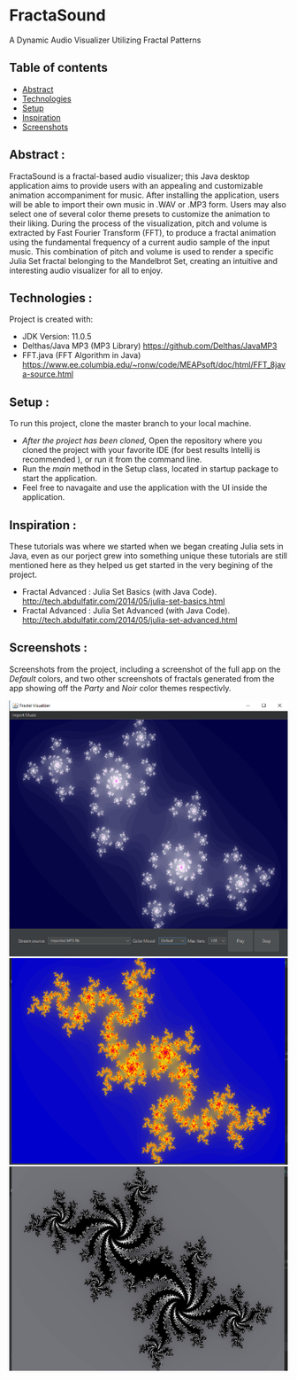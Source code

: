 # FractaSound
A Dynamic Audio Visualizer Utilizing Fractal Patterns

## Table of contents
* [Abstract](#abstract)
* [Technologies](#technologies)
* [Setup](#setup)
* [Inspiration](#inspiration)
* [Screenshots](#screenshots)

## Abstract :
  FractaSound is a fractal-based audio visualizer; this Java desktop application aims to provide users with an appealing and customizable animation accompaniment for music. After installing the application, users will be able to import their own music in .WAV or .MP3 form. Users may also select one of several color theme presets to customize the animation to their liking. During the process of the visualization, pitch and volume is extracted by Fast Fourier Transform (FFT), to produce a fractal animation using the fundamental frequency of a current audio sample of the input music. This combination of pitch and volume is used to render a specific Julia Set fractal belonging to the Mandelbrot Set, creating an intuitive and interesting audio visualizer for all to enjoy.

## Technologies :
Project is created with:
* JDK Version: 11.0.5
* Delthas/Java MP3 (MP3 Library)
https://github.com/Delthas/JavaMP3
* FFT.java (FFT Algorithm in Java)
https://www.ee.columbia.edu/~ronw/code/MEAPsoft/doc/html/FFT_8java-source.html

## Setup :
To run this project, clone the master branch to your local machine.
* *After the project has been cloned,* Open the repository where you cloned the project with your favorite IDE (for best results Intellij is recommended ), or run it from the command line.
* Run the *main* method in the Setup class, located in startup package to start the application.
* Feel free to navagaite and use the application with the UI inside the application.

## Inspiration : 
These tutorials was where we started when we began creating Julia sets in Java, even as our porject grew into something unique these tutorials are still mentioned here as they helped us get started in the very begining of the project.
* Fractal Advanced : Julia Set Basics (with Java Code).  http://tech.abdulfatir.com/2014/05/julia-set-basics.html
* Fractal Advanced : Julia Set Advanced (with Java Code). http://tech.abdulfatir.com/2014/05/julia-set-advanced.html

## Screenshots :
Screenshots from the project, including a screenshot of the full app on the *Default* colors, and two other screenshots of fractals generated from the app showing off the *Party* and *Noir* color themes respectivly.

<img src ="fractaSoundImages/appScreenshot.png" width="600"> 
<img src ="fractaSoundImages/fractalScreenshot1.png" width="600"> 
<img src ="fractaSoundImages/fractalScreenshot2.png" width="600"> 

